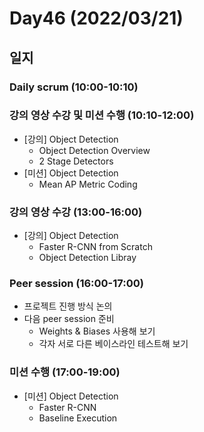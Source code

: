 # Day46 (2022/03/21)

## 일지

### Daily scrum (10:00-10:10)

### 강의 영상 수강 및 미션 수행 (10:10-12:00)

  * [강의] Object Detection
    * Object Detection Overview
    * 2 Stage Detectors
  * [미션] Object Detection
    * Mean AP Metric Coding

### 강의 영상 수강 (13:00-16:00)

  * [강의] Object Detection
    * Faster R-CNN from Scratch
    * Object Detection Libray

### Peer session (16:00-17:00)

  * 프로젝트 진행 방식 논의
  * 다음 peer session 준비
    * Weights & Biases 사용해 보기
    * 각자 서로 다른 베이스라인 테스트해 보기

### 미션 수행 (17:00-19:00)

  * [미션] Object Detection
    * Faster R-CNN
    * Baseline Execution
